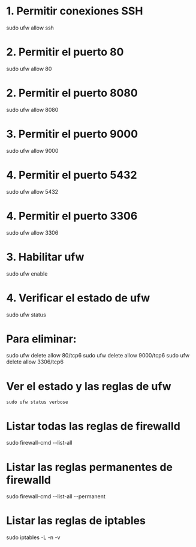 # 1. Permitir conexiones SSH
sudo ufw allow ssh

# 2. Permitir el puerto 80
sudo ufw allow 80

# 2. Permitir el puerto 8080
sudo ufw allow 8080

# 3. Permitir el puerto 9000
sudo ufw allow 9000

# 4. Permitir el puerto 5432
sudo ufw allow 5432

# 4. Permitir el puerto 3306
sudo ufw allow 3306

# 3. Habilitar ufw
sudo ufw enable

# 4. Verificar el estado de ufw
sudo ufw status


# Para eliminar: 
sudo ufw delete allow 80/tcp6
sudo ufw delete allow 9000/tcp6
sudo ufw delete allow 3306/tcp6

# Ver el estado y las reglas de ufw
    sudo ufw status verbose

# Listar todas las reglas de firewalld
sudo firewall-cmd --list-all

# Listar las reglas permanentes de firewalld
sudo firewall-cmd --list-all --permanent

# Listar las reglas de iptables
sudo iptables -L -n -v
